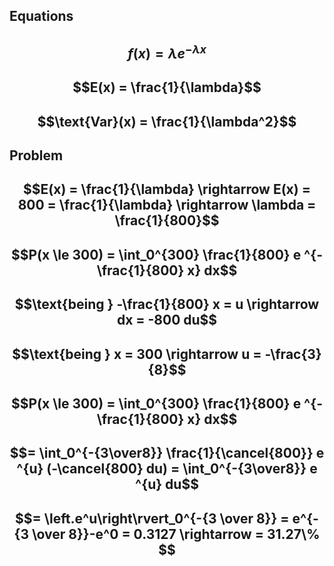 ## Equations
## $$f(x) = \lambda e^{-\lambda x}$$
## $$E(x) = \frac{1}{\lambda}$$
## $$\text{Var}(x) = \frac{1}{\lambda^2}$$

## Problem 
## $$E(x) = \frac{1}{\lambda} \rightarrow E(x) = 800 = \frac{1}{\lambda} \rightarrow \lambda = \frac{1}{800}$$

## $$P(x \le 300) = \int_0^{300} \frac{1}{800} e ^{-\frac{1}{800} x} dx$$

## $$\text{being } -\frac{1}{800} x = u \rightarrow dx = -800 du$$

## $$\text{being } x = 300 \rightarrow u = -\frac{3}{8}$$


## $$P(x \le 300) = \int_0^{300} \frac{1}{800} e ^{-\frac{1}{800} x} dx$$

## $$= \int_0^{-{3\over8}} \frac{1}{\cancel{800}} e ^{u} (-\cancel{800} du) = \int_0^{-{3\over8}} e ^{u} du$$

## $$= \left.e^u\right\rvert_0^{-{3 \over 8}} = e^{-{3 \over 8}}-e^0 = 0.3127 \rightarrow = 31.27\% $$




